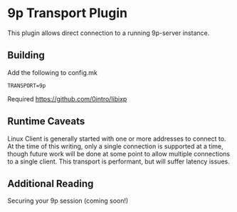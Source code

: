 # 9p Transport Plugin

This plugin allows direct connection to a running 9p-server instance. 

## Building
Add the following to config.mk

```
TRANSPORT=9p

```

Required https://github.com/0intro/libixp

## Runtime Caveats

Linux Client is generally started with one or more addresses to connect to.
At the time of this writing, only a single connection is supported at a time, though future work will be done at some point to allow multiple connections to a single client.
This transport is performant, but will suffer latency issues.

## Additional Reading

Securing your 9p session (coming soon!)
